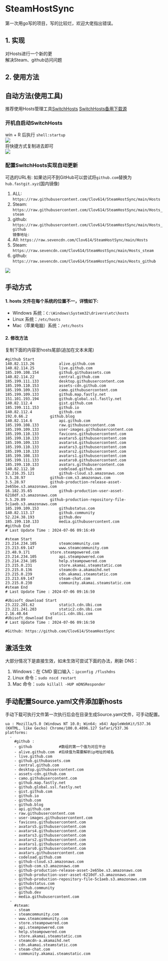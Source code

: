 # SteamHostSync
第一次用go写的项目，写的比较烂，欢迎大佬指出错误。

## 1. 实现
对Hosts进行一个新的更  
解决Steam、github访问问题

## 2. 使用方法
## 自动方法(使用工具)
推荐使用Hosts管理工具[SwitchHosts](https://github.com/oldj/SwitchHosts) 
[SwitchHosts备用下载源](https://nas.iaimi.info/s/nT5pb8jMQp32QwB)
### 开机自启动SwitchHosts
win + R 后执行 `shell:startup`    
![](/img/1.png)  
将快捷方式复制进去即可  
![](/img/2.png)  
### 配置SwitchHosts实现自动更新  
可选的URL有:
如果访问不到GitHub可以尝试将`github.com`替换为`hub.fastgit.xyz`(国内镜像)
1. ALL: `https://raw.githubusercontent.com/Clov614/SteamHostSync/main/Hosts`  
2. Steam: `https://raw.githubusercontent.com/Clov614/SteamHostSync/main/Hosts_steam`  
3. github: `https://raw.githubusercontent.com/Clov614/SteamHostSync/main/Hosts_github`    
`镜像地址:`
4. All: `https://raw.sevencdn.com/Clov614/SteamHostSync/main/Hosts`  
5. Steam: `https://raw.sevencdn.com/Clov614/SteamHostSync/main/Hosts_steam`  
6. github: `https://raw.sevencdn.com/Clov614/SteamHostSync/main/Hosts_github`  

![](/img/3.png)

## 手动方式
#### 1. hosts 文件在每个系统的位置不一，详情如下:
- Windows 系统：`C:\Windows\System32\drivers\etc\hosts`
- Linux 系统：`/etc/hosts`
- Mac（苹果电脑）系统：`/etc/hosts`

#### 2. 修改方法
复制下面的内容至hosts尾部(追加在文本末尾)

```
#github Start
140.82.113.26			alive.github.com
140.82.114.25			live.github.com
185.199.108.154			github.githubassets.com
140.82.114.22			central.github.com
185.199.111.133			desktop.githubusercontent.com
185.199.110.153			assets-cdn.github.com
185.199.109.133			camo.githubusercontent.com
185.199.109.133			github.map.fastly.net
151.101.193.194			github.global.ssl.fastly.net
140.82.112.4			gist.github.com
185.199.111.153			github.io
140.82.112.4			github.com
192.0.66.2			github.blog
140.82.114.6			api.github.com
185.199.108.133			raw.githubusercontent.com
185.199.109.133			user-images.githubusercontent.com
185.199.110.133			favicons.githubusercontent.com
185.199.110.133			avatars5.githubusercontent.com
185.199.109.133			avatars4.githubusercontent.com
185.199.110.133			avatars3.githubusercontent.com
185.199.110.133			avatars2.githubusercontent.com
185.199.108.133			avatars1.githubusercontent.com
185.199.111.133			avatars0.githubusercontent.com
185.199.110.133			avatars.githubusercontent.com
140.82.112.10			codeload.github.com
52.216.35.121			github-cloud.s3.amazonaws.com
3.5.28.97			github-com.s3.amazonaws.com
3.5.28.97			github-production-release-asset-2e65be.s3.amazonaws.com
16.182.35.65			github-production-user-asset-6210df.s3.amazonaws.com
3.5.29.89			github-production-repository-file-5c1aeb.s3.amazonaws.com
185.199.109.153			githubstatus.com
140.82.113.17			github.community
52.224.38.193			github.dev
185.199.110.133			media.githubusercontent.com
#github End
# Last Update Time : 2024-07-06 09:16:49 

#steam Start
23.214.234.105			steamcommunity.com
23.213.69.147			www.steamcommunity.com
23.48.9.171			store.steampowered.com
23.214.234.105			api.steampowered.com
23.214.234.105			help.steampowered.com
23.215.0.231			store.akamai.steamstatic.com
23.215.0.136			steamcdn-a.akamaihd.net
23.215.0.239			cdn.akamai.steamstatic.com
23.213.69.147			steam-chat.com
23.215.0.230			community.akamai.steamstatic.com
#steam End
# Last Update Time : 2024-07-06 09:16:50 

#Ubisoft_download Start
23.222.201.62			static3.cdn.Ubi.com
23.221.241.203			static2.cdn.Ubi.com
2.16.40.64			static1.cdn.Ubi.com
#Ubisoft_download End
# Last Update Time : 2024-07-06 09:16:50 

#Github: https://github.com/Clov614/SteamHostSync

```

## 激活生效
大部分情况下是直接生效，如未生效可尝试下面的办法，刷新 DNS：
1. Windows：在 CMD 窗口输入：`ipconfig /flushdns`
2. Linux 命令：`sudo nscd restart`
3. Mac 命令：`sudo killall -HUP mDNSResponder`  

## 手动配置Source.yaml文件添加新hosts  
手动下载可执行文件第一次执行后会在目录生成Source.yaml文件，可手动配置。  

```
ua : Mozilla/5.0 (Windows NT 10.0; Win64; x64) AppleWebKit/537.36 (KHTML, like Gecko) Chrome/100.0.4896.127 Safari/537.36
platforms:
  -
    #github :
    - github            #数组的第一个值为对应平台
    - alive.github.com  #后续值为需要解析ip地址的域名
    - live.github.com
    - github.githubassets.com
    - central.github.com
    - desktop.githubusercontent.com
    - assets-cdn.github.com
    - camo.githubusercontent.com
    - github.map.fastly.net
    - github.global.ssl.fastly.net
    - gist.github.com
    - github.io
    - github.com
    - github.blog
    - api.github.com
    - raw.githubusercontent.com
    - user-images.githubusercontent.com
    - favicons.githubusercontent.com
    - avatars5.githubusercontent.com
    - avatars4.githubusercontent.com
    - avatars3.githubusercontent.com
    - avatars2.githubusercontent.com
    - avatars1.githubusercontent.com
    - avatars0.githubusercontent.com
    - avatars.githubusercontent.com
    - codeload.github.com
    - github-cloud.s3.amazonaws.com
    - github-com.s3.amazonaws.com
    - github-production-release-asset-2e65be.s3.amazonaws.com
    - github-production-user-asset-6210df.s3.amazonaws.com
    - github-production-repository-file-5c1aeb.s3.amazonaws.com
    - githubstatus.com
    - github.community
    - github.dev
    - media.githubusercontent.com
  -
    #steam:
    - steam
    - steamcommunity.com
    - www.steamcommunity.com
    - store.steampowered.com
    - api.steampowered.com
    - help.steampowered.com
    - store.akamai.steamstatic.com
    - steamcdn-a.akamaihd.net
    - cdn.akamai.steamstatic.com
    - steam-chat.com
    - community.akamai.steamstatic.com
```
